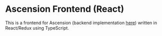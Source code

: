 # Ascension Frontend (React)

This is a frontend for Ascension (backend implementation [here](https://github.com/thehellbean/ascension-backend)) written in React/Redux using TypeScript.
